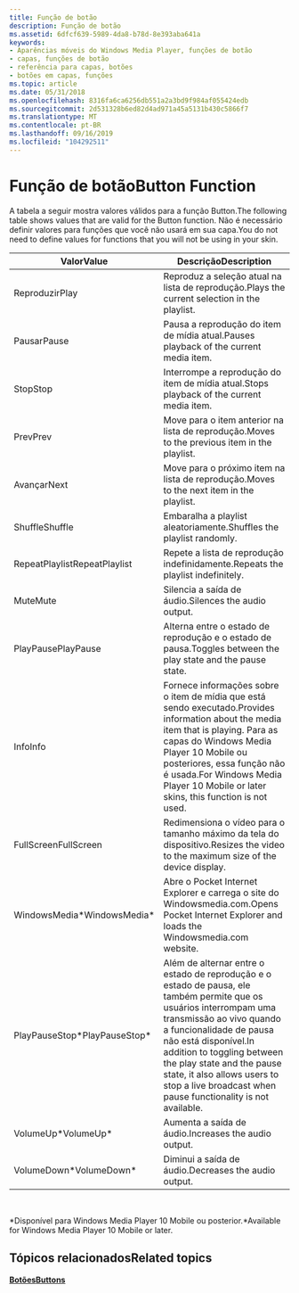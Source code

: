 ```yaml
---
title: Função de botão
description: Função de botão
ms.assetid: 6dfcf639-5989-4da8-b78d-8e393aba641a
keywords:
- Aparências móveis do Windows Media Player, funções de botão
- capas, funções de botão
- referência para capas, botões
- botões em capas, funções
ms.topic: article
ms.date: 05/31/2018
ms.openlocfilehash: 8316fa6ca6256db551a2a3bd9f984af055424edb
ms.sourcegitcommit: 2d531328b6ed82d4ad971a45a5131b430c5866f7
ms.translationtype: MT
ms.contentlocale: pt-BR
ms.lasthandoff: 09/16/2019
ms.locfileid: "104292511"
---
```

# <a name="button-function"></a><span data-ttu-id="a891c-107">Função de botão</span><span class="sxs-lookup"><span data-stu-id="a891c-107">Button Function</span></span>

<span data-ttu-id="a891c-108">A tabela a seguir mostra valores válidos para a função Button.</span><span class="sxs-lookup"><span data-stu-id="a891c-108">The following table shows values that are valid for the Button function.</span></span> <span data-ttu-id="a891c-109">Não é necessário definir valores para funções que você não usará em sua capa.</span><span class="sxs-lookup"><span data-stu-id="a891c-109">You do not need to define values for functions that you will not be using in your skin.</span></span>



| <span data-ttu-id="a891c-110">Valor</span><span class="sxs-lookup"><span data-stu-id="a891c-110">Value</span></span>           | <span data-ttu-id="a891c-111">Descrição</span><span class="sxs-lookup"><span data-stu-id="a891c-111">Description</span></span>                                                                                                                                                  |
|-----------------|--------------------------------------------------------------------------------------------------------------------------------------------------------------|
| <span data-ttu-id="a891c-112">Reproduzir</span><span class="sxs-lookup"><span data-stu-id="a891c-112">Play</span></span>            | <span data-ttu-id="a891c-113">Reproduz a seleção atual na lista de reprodução.</span><span class="sxs-lookup"><span data-stu-id="a891c-113">Plays the current selection in the playlist.</span></span>                                                                                                                 |
| <span data-ttu-id="a891c-114">Pausar</span><span class="sxs-lookup"><span data-stu-id="a891c-114">Pause</span></span>           | <span data-ttu-id="a891c-115">Pausa a reprodução do item de mídia atual.</span><span class="sxs-lookup"><span data-stu-id="a891c-115">Pauses playback of the current media item.</span></span>                                                                                                                   |
| <span data-ttu-id="a891c-116">Stop</span><span class="sxs-lookup"><span data-stu-id="a891c-116">Stop</span></span>            | <span data-ttu-id="a891c-117">Interrompe a reprodução do item de mídia atual.</span><span class="sxs-lookup"><span data-stu-id="a891c-117">Stops playback of the current media item.</span></span>                                                                                                                    |
| <span data-ttu-id="a891c-118">Prev</span><span class="sxs-lookup"><span data-stu-id="a891c-118">Prev</span></span>            | <span data-ttu-id="a891c-119">Move para o item anterior na lista de reprodução.</span><span class="sxs-lookup"><span data-stu-id="a891c-119">Moves to the previous item in the playlist.</span></span>                                                                                                                  |
| <span data-ttu-id="a891c-120">Avançar</span><span class="sxs-lookup"><span data-stu-id="a891c-120">Next</span></span>            | <span data-ttu-id="a891c-121">Move para o próximo item na lista de reprodução.</span><span class="sxs-lookup"><span data-stu-id="a891c-121">Moves to the next item in the playlist.</span></span>                                                                                                                      |
| <span data-ttu-id="a891c-122">Shuffle</span><span class="sxs-lookup"><span data-stu-id="a891c-122">Shuffle</span></span>         | <span data-ttu-id="a891c-123">Embaralha a playlist aleatoriamente.</span><span class="sxs-lookup"><span data-stu-id="a891c-123">Shuffles the playlist randomly.</span></span>                                                                                                                              |
| <span data-ttu-id="a891c-124">RepeatPlaylist</span><span class="sxs-lookup"><span data-stu-id="a891c-124">RepeatPlaylist</span></span>  | <span data-ttu-id="a891c-125">Repete a lista de reprodução indefinidamente.</span><span class="sxs-lookup"><span data-stu-id="a891c-125">Repeats the playlist indefinitely.</span></span>                                                                                                                           |
| <span data-ttu-id="a891c-126">Mute</span><span class="sxs-lookup"><span data-stu-id="a891c-126">Mute</span></span>            | <span data-ttu-id="a891c-127">Silencia a saída de áudio.</span><span class="sxs-lookup"><span data-stu-id="a891c-127">Silences the audio output.</span></span>                                                                                                                                   |
| <span data-ttu-id="a891c-128">PlayPause</span><span class="sxs-lookup"><span data-stu-id="a891c-128">PlayPause</span></span>       | <span data-ttu-id="a891c-129">Alterna entre o estado de reprodução e o estado de pausa.</span><span class="sxs-lookup"><span data-stu-id="a891c-129">Toggles between the play state and the pause state.</span></span>                                                                                                          |
| <span data-ttu-id="a891c-130">Info</span><span class="sxs-lookup"><span data-stu-id="a891c-130">Info</span></span>            | <span data-ttu-id="a891c-131">Fornece informações sobre o item de mídia que está sendo executado.</span><span class="sxs-lookup"><span data-stu-id="a891c-131">Provides information about the media item that is playing.</span></span> <span data-ttu-id="a891c-132">Para as capas do Windows Media Player 10 Mobile ou posteriores, essa função não é usada.</span><span class="sxs-lookup"><span data-stu-id="a891c-132">For Windows Media Player 10 Mobile or later skins, this function is not used.</span></span>                     |
| <span data-ttu-id="a891c-133">FullScreen</span><span class="sxs-lookup"><span data-stu-id="a891c-133">FullScreen</span></span>      | <span data-ttu-id="a891c-134">Redimensiona o vídeo para o tamanho máximo da tela do dispositivo.</span><span class="sxs-lookup"><span data-stu-id="a891c-134">Resizes the video to the maximum size of the device display.</span></span>                                                                                                 |
| <span data-ttu-id="a891c-135">WindowsMedia\*</span><span class="sxs-lookup"><span data-stu-id="a891c-135">WindowsMedia\*</span></span>  | <span data-ttu-id="a891c-136">Abre o Pocket Internet Explorer e carrega o site do Windowsmedia.com.</span><span class="sxs-lookup"><span data-stu-id="a891c-136">Opens Pocket Internet Explorer and loads the Windowsmedia.com website.</span></span>                                                                                       |
| <span data-ttu-id="a891c-137">PlayPauseStop\*</span><span class="sxs-lookup"><span data-stu-id="a891c-137">PlayPauseStop\*</span></span> | <span data-ttu-id="a891c-138">Além de alternar entre o estado de reprodução e o estado de pausa, ele também permite que os usuários interrompam uma transmissão ao vivo quando a funcionalidade de pausa não está disponível.</span><span class="sxs-lookup"><span data-stu-id="a891c-138">In addition to toggling between the play state and the pause state, it also allows users to stop a live broadcast when pause functionality is not available.</span></span> |
| <span data-ttu-id="a891c-139">VolumeUp\*</span><span class="sxs-lookup"><span data-stu-id="a891c-139">VolumeUp\*</span></span>      | <span data-ttu-id="a891c-140">Aumenta a saída de áudio.</span><span class="sxs-lookup"><span data-stu-id="a891c-140">Increases the audio output.</span></span>                                                                                                                                  |
| <span data-ttu-id="a891c-141">VolumeDown\*</span><span class="sxs-lookup"><span data-stu-id="a891c-141">VolumeDown\*</span></span>    | <span data-ttu-id="a891c-142">Diminui a saída de áudio.</span><span class="sxs-lookup"><span data-stu-id="a891c-142">Decreases the audio output.</span></span>                                                                                                                                  |



 

<span data-ttu-id="a891c-143">\*Disponível para Windows Media Player 10 Mobile ou posterior.</span><span class="sxs-lookup"><span data-stu-id="a891c-143">\*Available for Windows Media Player 10 Mobile or later.</span></span>

## <a name="related-topics"></a><span data-ttu-id="a891c-144">Tópicos relacionados</span><span class="sxs-lookup"><span data-stu-id="a891c-144">Related topics</span></span>

<dl> <dt>

[<span data-ttu-id="a891c-145">**Botões**</span><span class="sxs-lookup"><span data-stu-id="a891c-145">**Buttons**</span></span>](buttons.md)
</dt> </dl>

 

 




